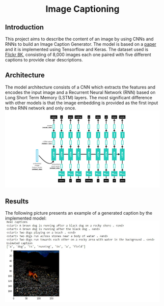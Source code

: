 <h1 align="center">Image Captioning</h1>


## Introduction
This project aims to describe the content of an image by using CNNs and RNNs to build an Image Caption Generator. The model is based on a [paper](https://arxiv.org/pdf/1411.4555.pdf) and it is implemented using Tensorflow and Keras. The dataset used is [Flickr 8K](https://www.kaggle.com/adityajn105/flickr8k), consisting of 8,000 images each one paired with five different captions to provide clear descriptions. 

## Architecture
The model architecture consists of a CNN which extracts the features and encodes the input image and a Recurrent Neural Network (RNN) based on Long Short Term Memory (LSTM) layers. The most significant difference with other models is that the image embedding is provided as the first input to the RNN network and only once.
![Model architecture](docs/decoder.png)

## Results
The following picture presents an example of a generated caption by the implemented model:
![Results Image Captioning](docs/results-example.jpg)

